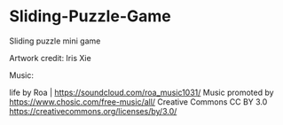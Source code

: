 # Sliding-Puzzle-Game
Sliding puzzle mini game

Artwork credit: Iris Xie 

Music: 

life by Roa | https://soundcloud.com/roa_music1031/
Music promoted by https://www.chosic.com/free-music/all/
Creative Commons CC BY 3.0
https://creativecommons.org/licenses/by/3.0/
